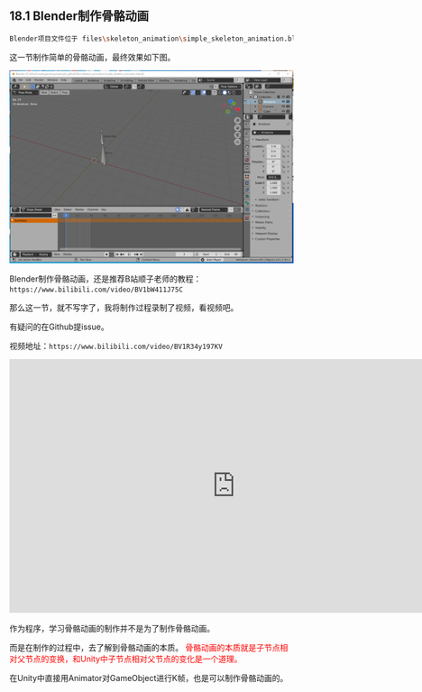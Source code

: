 ## 18.1 Blender制作骨骼动画

```bash
Blender项目文件位于 files\skeleton_animation\simple_skeleton_animation.blend
```

这一节制作简单的骨骼动画，最终效果如下图。

![](../../imgs/skeleton_animation/make_anim/skeleton_animation_in_blender.gif)

Blender制作骨骼动画，还是推荐B站顺子老师的教程：`https://www.bilibili.com/video/BV1bW411J75C`

那么这一节，就不写字了，我将制作过程录制了视频，看视频吧。

有疑问的在Github提issue。



视频地址：`https://www.bilibili.com/video/BV1R34y197KV`

<iframe 
    width="800" 
    height="450" 
    src="https://player.bilibili.com/player.html?aid=249699893&bvid=BV1R34y197KV&cid=385784041&page=1" 
    frameborder="0"  
    allowfullscreen> 
</iframe>


作为程序，学习骨骼动画的制作并不是为了制作骨骼动画。

而是在制作的过程中，去了解到骨骼动画的本质。
<font color=red>
骨骼动画的本质就是子节点相对父节点的变换，和Unity中子节点相对父节点的变化是一个道理。</font>

在Unity中直接用Animator对GameObject进行K帧，也是可以制作骨骼动画的。